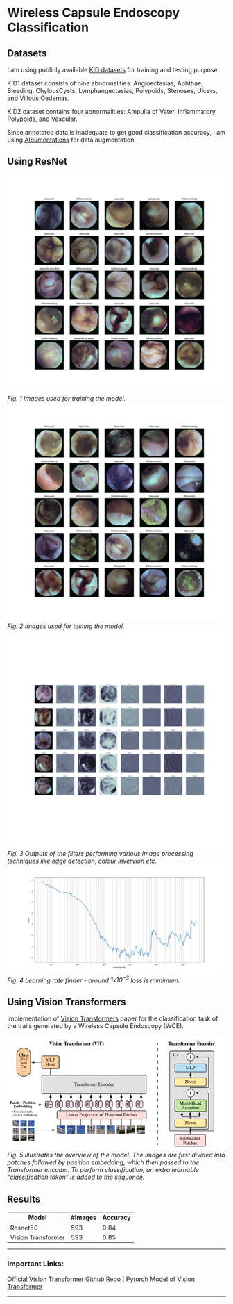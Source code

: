# Wireless Capsule Endoscopy Classification 

## Datasets
I am using publicly available [KID datasets](https://mdss.uth.gr/datasets/endoscopy/kid/) for training and testing purpose.  

KID1 dataset consists of nine abnormalities: Angioectasias, Aphthae, Bleeding, ChylousCysts, Lymphangectasias, Polypoids, Stenoses, Ulcers, and Villous Oedemas. 

KID2 dataset contains four abnormalities: Ampulla of Vater, Inflammatory, Polypoids, and Vascular. 

Since annotated data is inadequate to get good classification accuracy, I am using [Albumentations](https://albumentations.ai/docs/) for data augmentation. 

## Using ResNet 

![Train Images](./sample/trainimages.png)
*Fig. 1 Images used for training the model.*
![Test Images](./sample/testimages.png)
*Fig. 2 Images used for testing the model.*
![Filtered Images](./sample/filtered.png)
*Fig. 3 Outputs of the filters performing various image processing techniques like edge detection, colour invervion etc.*
![Learning rate](./sample/lr_finder.png)
*Fig. 4 Learning rate finder - around $1x10^{-3}$ loss is mimimum.*

## Using Vision Transformers

Implementation of [Vision Transformers](https://arxiv.org/abs/2010.11929) paper for the classification task of the trails generated by a Wireless Capsule Endoscopy (WCE).

![Figure 5 from paper](./sample/vit_model.png)
*Fig. 5 Illustrates the overview of the model. The images are first divided into patches followed by position embedding, which then passed to the Transformer encoder. To perform classification, an extra learnable “classification token” is added to the sequence.*

## Results

| Model              | #Images | Accuracy |
|--------------------|---------|----------|
| Resnet50           | 593     | 0.84     |
| Vision Transformer | 593     | 0.85     |

---
### Important Links:

[Official Vision Transformer Github Repo](https://github.com/google-research/vision_transformer)
|
[Pytorch Model of Vision Transformer](https://github.com/rwightman/pytorch-image-models/tree/master/timm/models)

---
